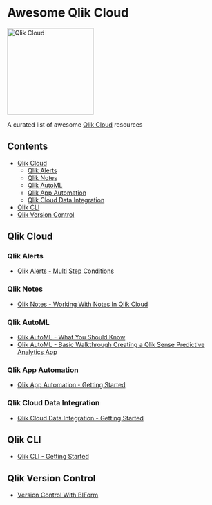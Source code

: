 # Awesome Qlik Cloud

<img src="https://github.com/vlntn-t/awesome-qlik-cloud/assets/49613199/e8764987-5fe7-4055-a69d-e0e7a0b1f8f9" alt="Qlik Cloud" width="200"/>

A curated list of awesome [Qlik Cloud](https://www.youtube.com/watch?v=q7Cx-kKn2Fs) resources

## Contents

- [Qlik Cloud](#qlik-cloud)
  - [Qlik Alerts](#qlik-alerts)
  - [Qlik Notes](#qlik-notes)
  - [Qlik AutoML](#qlik-automl)
  - [Qlik App Automation](#qlik-app-automation)
  - [Qlik Cloud Data Integration](#qlik-cloud-data-integration)
- [Qlik CLI](#qlik-cli)
- [Qlik Version Control](#qlik-version-control)


## Qlik Cloud

### Qlik Alerts

- [Qlik Alerts - Multi Step Conditions](https://www.youtube.com/watch?v=k01fDyVFXq8)

### Qlik Notes

- [Qlik Notes - Working With Notes In Qlik Cloud](https://www.youtube.com/watch?v=3B9IlcQShgM)

### Qlik AutoML

- [Qlik AutoML - What You Should Know](https://www.youtube.com/watch?v=4TCGyiWfqT4)
- [Qlik AutoML - Basic Walkthrough Creating a Qlik Sense Predictive Analytics App](https://www.youtube.com/watch?v=vwAt3aH4Hec)
 
### Qlik App Automation

- [Qlik App Automation - Getting Started](https://www.youtube.com/watch?v=5ycYndC_PXs)

### Qlik Cloud Data Integration

- [Qlik Cloud Data Integration - Getting Started](https://www.youtube.com/watch?v=Orj3NYJ3IUA)

## Qlik CLI

- [Qlik CLI - Getting Started](https://qlik.dev/toolkits/qlik-cli/)

## Qlik Version Control

- [Version Control With BIForm](https://github.com/vlntn-t/biform)
